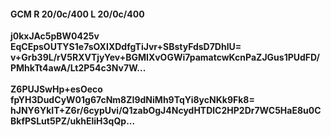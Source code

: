 #### GCM R 20/0c/400 L 20/0c/400
**j0kxJAc5pBW0425v**<br/>**EqCEpsOUTYS1e7sOXIXDdfgTiJvr+SBstyFdsD7DhlU=**<br/>**v+Grb39L/rV5RXVTjyYev+BGMIXvOGWi7pamatcwKcnPaZJGus1PUdFD/PMhkTt4awA/Lt2P54c3Nv7W...**<br/><br/>
**Z6PUJSwHp+esOeco**<br/>**fpYH3DudCyW01g67cNm8ZI9dNiMh9TqYi8ycNKk9Fk8=**<br/>**hJNY6YkIT+Z6r/6cypUvi/Q1zabOgJ4NcydHTDlC2HP2Dr7WC5HaE8u0CBkfPSLut5PZ/ukhEliH3qQp...**